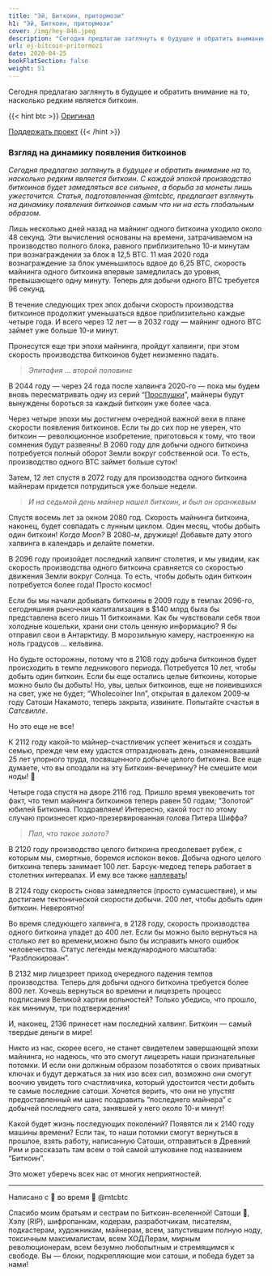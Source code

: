 ```yaml
---
title: "Эй, Биткоин, притормози"
h1: "Эй, Биткоин, притормози"
cover: /img/hey-846.jpeg
description: "Сегодня предлагаю заглянуть в будущее и обратить внимание на то, насколько редким является биткоин."
url: ej-bitcoin-pritormozi
date: 2020-04-25
bookFlatSection: false
weight: 51
---
```


Сегодня предлагаю заглянуть в будущее и обратить внимание на то, насколько редким является биткоин.

{{< hint btc >}}
[Оригинал](https://mtc.medium.com/hey-bitcoin-slow-down-d5a692d07619)

[Поддержать проект](/contribute/)
{{< /hint >}}

### Взгляд на динамику появления биткоинов

_Сегодня предлагаю заглянуть в будущее и обратить внимание на то, насколько редким является биткоин. С каждой эпохой производство биткоинов будет замедляться все сильнее, а борьба за монеты лишь ужесточится. Статья, подготовленная @mtcbtc, предлагает взглянуть на динамику появления биткоинов самым что ни на есть глобальным образом._  

Лишь несколько дней назад на майнинг одного биткоина уходило около 48 секунд. Эти вычисления основаны на времени, затрачиваемом на производство полного блока, равного приблизительно 10-и минутам при вознаграждении за блок в 12,5 BTC. 11 мая 2020 года вознаграждение за блок уменьшилось вдвое до 6,25 BTC, скорость майнинга одного биткоина впервые замедлилась до уровня, превышающего одну минуту. Теперь для добычи одного BTC требуется 96 секунд.

В течение следующих трех эпох добычи скорость производства биткоинов продолжит уменьшаться вдвое приблизительно каждые четыре года. И всего через 12 лет — в 2032 году — майнинг одного BTC займет уже больше 10-и минут.

Пронесутся еще три эпохи майнинга, пройдут халвинги, при этом скорость производства биткоинов будет неизменно падать.

> _Эпитафия ... второй половине_

В 2044 году — через 24 года после халвинга 2020-го — пока мы будем вновь пересматривать одну из серий “[Прослушки](https://ru.wikipedia.org/wiki/%D0%9F%D1%80%D0%BE%D1%81%D0%BB%D1%83%D1%88%D0%BA%D0%B0%D1%91)”, майнеры будут вынуждены бороться за каждый биткоин уже более часа.

Через четыре эпохи мы достигнем очередной важной вехи в плане скорости появления биткоинов. Если ты до сих пор не уверен, что биткоин — революционное изобретение, приготовься к тому, что твои сомнения будут развеяны! В 2060 году для добычи одного биткоина потребуется полный оборот Земли вокруг собственной оси. То есть, производство одного BTC займет больше суток!

Затем, 12 лет спустя в 2072 году для производства одного биткоина майнерам придется потрудиться уже больше недели.

> _И на седьмой день майнер нашел биткоин, и был он оранжевым_

Спустя восемь лет за окном 2080 год. Скорость майнинга биткоина, наконец, будет совпадать с лунным циклом. Один месяц, чтобы добыть один биткоин! _Когда Moon?_ В 2080-м, дружище! Добавьте дату этого халвинга в календарь и делайте пометки.

В 2096 году произойдет последний халвинг столетия, и мы увидим, как скорость производства одного биткоина сравняется со скоростью движения Земли вокруг Солнца. То есть, чтобы добыть один биткоин потребуется более года! Просто космос!

Если бы мы начали добывать биткоины в 2009 году в темпах 2096-го, сегодняшняя рыночная капитализация в $140 млрд была бы представлена всего лишь 11 биткоинами. Как бы чувствовали себя твои холодные кошельки, храни они столь ценную информацию? Я бы отправил свои в Антарктиду. В морозильную камеру, настроенную на ноль градусов ... кельвина.

Но будьте осторожны, потому что в 2108 году добыча биткоинов будет происходить в темпе ледникового периода. Потребуется 10 лет, чтобы добыть один биткоин. Если бы еще остались целые биткоины, которые можно было бы добыть! Но, увы, целых биткоинов, еще не появившихся на свет, уже не будет; “Wholecoiner Inn”, открытая в далеком 2009-м году Сатоши Накамото, теперь закрыта, извините. Попытайте счастья в _Сатсвилле_.

Но это еще не все!

К 2112 году какой-то майнер-счастливчик успеет жениться и создать семью, прежде чем ему удастся отпраздновать день, ознаменовавший 25 лет упорного труда, посвященного добыче целого биткоина. Все еще думаете, что вы опоздали на эту Биткоин-вечеринку? Не смешите мои ноды! 🤣

Четыре года спустя на дворе 2116 год. Пришло время увековечить тот факт, что темп майнинга биткоинов теперь равен 50 годам; “Золотой” юбилей Биткоина. Поздравляем! Интересно, какой тост по этому случаю произнесет крио-презервированная голова Питера Шиффа?

> _Пап, что такое золото?_

В 2120 году производство целого биткоина преодолевает рубеж, с которым мы, смертные, боремся испокон веков. Добыча одного целого биткоина теперь занимает 100 лет. Барсук-медоед теперь работает в столетних интервалах. И ему все также [наплевать](https://link.medium.com/gcM4D2Wjw5)!

В 2124 году скорость снова замедляется (просто сумасшествие), и мы достигаем тектонической скорости добычи. 200 лет, чтобы добыть один биткоин. Невероятно!

Во время следующего халвинга, в 2128 году, скорость производства одного биткоина упадет до 400 лет. Если бы можно было вернуться на столько лет во времени,можно было бы исправить много ошибок человечества. Статус легенды международного масштаба: “Разблокирован”.

В 2132 мир лицезреет приход очередного падения темпов производства. Теперь для добычи одного биткоина требуется более 800 лет. Хочешь вернуться во времени и лицезреть процесс подписания Великой хартии вольностей? Только убедись, что прошло, как минимум, три подтверждения!

И, наконец, 2136 принесет нам последний халвинг. Биткоин — самый твердые деньги в мире!

Никто из нас, скорее всего, не станет свидетелем завершающей эпохи майнинга, но надеюсь, что это смогут лицезреть наши признательные потомки. И если они должным образом позаботятся о своих приватных ключах и будут держаться за них изо всех сил, возможно они смогут воочию увидеть того счастливчика, который удостоится чести добыть те самые последние сатоши. Хочется верить, что они не упустят предоставленный им шанс поздравить “последнего майнера” с добычей последнего сата, занявшей у него около 10-и минут!

Какой будет жизнь последующих поколений? Появятся ли к 2140 году машины времени? Если так, то наши потомки смогут вернуться в прошлое, взять работу, написанную Сатоши, отправиться в Древний Рим и рассказать там всем о той самой штуковине под названием “Биткоин”.  

Это может уберечь всех нас от многих неприятностей.  

_____________________________________________  

Написано с 🧡 во время 🦠 @mtcbtc

Спасибо моим братьям и сестрам по Биткоин-вселенной! Сатоши 🙏, Хэлу (RIP), шифропанкам, кодерам, разработчикам, писателям, подкастерам, художникам, майнерам, всем, запустившим полную ноду, токсичным максималистам, всем ХОДЛерам, мирным революционерам, всем безумно любопытным и стремящимся к свободе. Вы — блоки, подкрепляющие мои сатоши, и победа будет за нами!